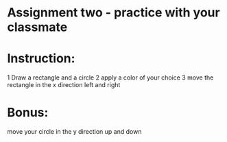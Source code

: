  # Assignment two - practice with your classmate

# Instruction:
1 Draw  a rectangle and a circle 
2 apply a color of your choice 
3 move the rectangle in the x direction left and right

# Bonus:
move your circle in the y direction up and down 